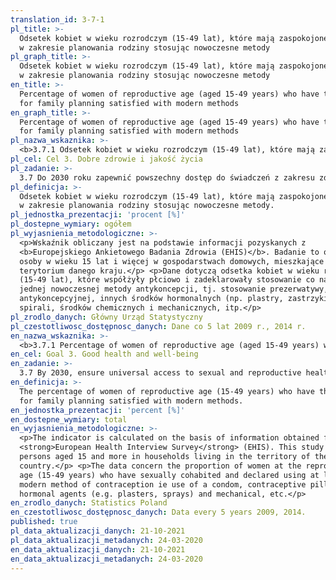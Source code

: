 ```yaml
---
translation_id: 3-7-1
pl_title: >-
  Odsetek kobiet w wieku rozrodczym (15-49 lat), które mają zaspokojone potrzeby
  w zakresie planowania rodziny stosując nowoczesne metody
pl_graph_title: >-
  Odsetek kobiet w wieku rozrodczym (15-49 lat), które mają zaspokojone potrzeby
  w zakresie planowania rodziny stosując nowoczesne metody
en_title: >-
  Percentage of women of reproductive age (aged 15-49 years) who have their need
  for family planning satisfied with modern methods
en_graph_title: >-
  Percentage of women of reproductive age (aged 15-49 years) who have their need
  for family planning satisfied with modern methods
pl_nazwa_wskaznika: >-
  <b>3.7.1 Odsetek kobiet w wieku rozrodczym (15-49 lat), które mają zaspokojone potrzeby w zakresie planowania rodziny stosując nowoczesne metody</b>
pl_cel: Cel 3. Dobre zdrowie i jakość życia
pl_zadanie: >-
  3.7 Do 2030 roku zapewnić powszechny dostęp do świadczeń z zakresu zdrowia seksualnego reprodukcyjnego, w tym planowania rodziny, informacji i edukacji oraz włączyć zdrowie reprodukcyjne do krajowych strategii i programów
pl_definicja: >-
  Odsetek kobiet w wieku rozrodczym (15-49 lat), które mają zaspokojone potrzeby
  w zakresie planowania rodziny stosując nowoczesne metody.
pl_jednostka_prezentacji: 'procent [%]'
pl_dostepne_wymiary: ogółem
pl_wyjasnienia_metodologiczne: >-
  <p>Wskaźnik obliczany jest na podstawie informacji pozyskanych z
  <b>Europejskiego Ankietowego Badania Zdrowia (EHIS)</b>. Badanie to obejmuje
  osoby w wieku 15 lat i więcej w gospodarstwach domowych, mieszkające na
  terytorium danego kraju.</p> <p>Dane dotyczą odsetka kobiet w wieku rozrodczym
  (15-49 lat), które współżyły płciowo i zadeklarowały stosowanie co najmniej
  jednej nowoczesnej metody antykoncepcji, tj. stosowanie prezerwatywy, pigułki
  antykoncepcyjnej, innych środków hormonalnych (np. plastry, zastrzyki),
  spirali, środków chemicznych i mechanicznych, itp.</p>
pl_zrodlo_danych: Główny Urząd Statystyczny
pl_czestotliwosc_dostępnosc_danych: Dane co 5 lat 2009 r., 2014 r.
en_nazwa_wskaznika: >-
  <b>3.7.1 Percentage of women of reproductive age (aged 15-49 years) who have their need for family planning satisfied with modern methods</b>
en_cel: Goal 3. Good health and well-being
en_zadanie: >-
  3.7 By 2030, ensure universal access to sexual and reproductive health-care services, including for family planning, information and education, and the integration of reproductive health into national strategies and programmes
en_definicja: >-
  The percentage of women of reproductive age (15-49 years) who have their need
  for family planning satisfied with modern methods.
en_jednostka_prezentacji: 'percent [%]'
en_dostepne_wymiary: total
en_wyjasnienia_metodologiczne: >-
  <p>The indicator is calculated on the basis of information obtained from the
  <strong>European Health Interview Survey</strong> (EHIS). This study covers
  persons aged 15 and more in households living in the territory of the
  country.</p> <p>The data concern the proportion of women at the reproductive
  age (15-49 years) who have sexually cohabited and declared using at least one
  modern method of contraception ie use of a condom, contraceptive pill, other
  hormonal agents (e.g. plasters, sprays) and mechanical, etc.</p>
en_zrodlo_danych: Statistics Poland
en_czestotliwosc_dostępnosc_danych: Data every 5 years 2009, 2014.
published: true
pl_data_aktualizacji_danych: 21-10-2021
pl_data_aktualizacji_metadanych: 24-03-2020
en_data_aktualizacji_danych: 21-10-2021
en_data_aktualizacji_metadanych: 24-03-2020
---
```

